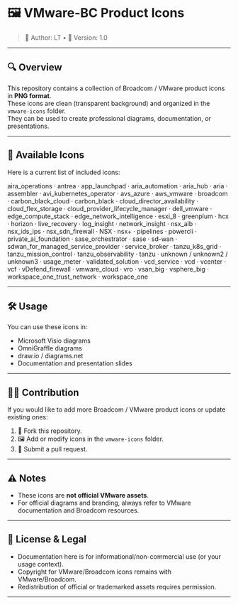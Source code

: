 # 🖼️ VMware-BC Product Icons

> 👤 Author: LT • 📝 Version: 1.0

---

## 🔍 Overview

This repository contains a collection of Broadcom / VMware product icons in **PNG format**.  
These icons are clean (transparent background) and organized in the `vmware-icons` folder.  
They can be used to create professional diagrams, documentation, or presentations.

---

## 📂 Available Icons

Here is a current list of included icons:

aira_operations · antrea · app_launchpad · aria_automation · aria_hub · aria · assembler · avi_kubernetes_operator · avs_azure · aws_vmware · broadcom · carbon_black_cloud · carbon_black · cloud_director_availability · cloud_flex_storage · cloud_provider_lifecycle_manager · dell_vmware · edge_compute_stack · edge_network_intelligence · esxi_8 · greenplum · hcx · horizon · live_recovery · log_insight · network_insight · nsx_alb · nsx_ids_ips · nsx_sdn_firewall · NSX · nsx+ · pipelines · powercli · private_ai_foundation · sase_orchestrator · sase · sd-wan · sdwan_for_managed_service_provider · service_broker · tanzu_k8s_grid · tanzu_mission_control · tanzu_observability · tanzu · unknown / unknown2 / unknown3 · usage_meter · validated_solution · vcd_service · vcd · vcenter · vcf · vDefend_firewall · vmware_cloud · vro · vsan_big · vsphere_big · workspace_one_trust_network · workspace_one

---

## 🛠️ Usage

You can use these icons in:

- Microsoft Visio diagrams  
- OmniGraffle diagrams  
- draw.io / diagrams.net  
- Documentation and presentation slides  

---

## 🙋‍♂️ Contribution

If you would like to add more Broadcom / VMware product icons or update existing ones:

1. 🍴 Fork this repository.  
2. 🖼️ Add or modify icons in the `vmware-icons` folder.  
3. 🔀 Submit a pull request.

---

## ⚠️ Notes

- These icons are **not official VMware assets**.  
- For official diagrams and branding, always refer to VMware documentation and Broadcom resources.  

---

## 📜 License & Legal

- Documentation here is for informational/non-commercial use (or your usage context).  
- Copyright for VMware/Broadcom icons remains with VMware/Broadcom.  
- Redistribution of official or trademarked assets requires permission.

---
